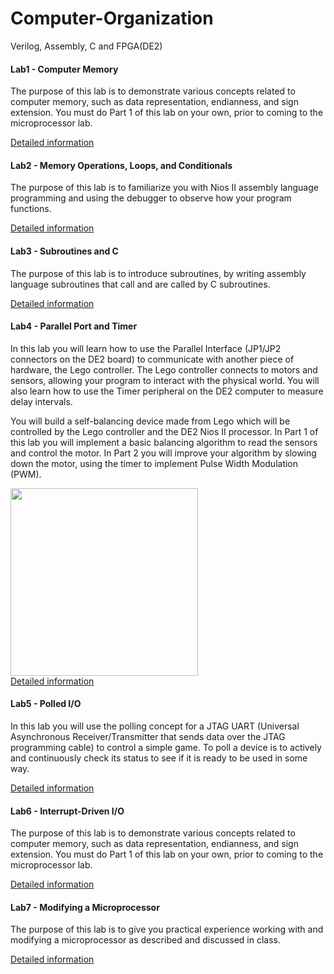 # Computer-Organization
Verilog, Assembly, C and FPGA(DE2)
<body>
<h4>Lab1 - Computer Memory </h4>
<p>The purpose of this lab is to demonstrate various concepts related to computer memory, such as data representation, endianness, and sign extension. You must do Part 1 of this lab on your own, prior to coming to the microprocessor lab.</p>
<a href="http://www.eecg.utoronto.ca/~henry/ece243/labs/1/">Detailed information</a>
<br>
<h4>Lab2 - Memory Operations, Loops, and Conditionals </h4>
<p>The purpose of this lab is to familiarize you with Nios II assembly language programming and using the debugger to observe how your program functions.</p>
<a href="http://www.eecg.utoronto.ca/~henry/ece243/labs/2/assembly_basics.html">Detailed information</a>
<br>
<h4>Lab3 - Subroutines and C</h4>
<p>The purpose of this lab is to introduce subroutines, by writing assembly language subroutines that call and are called by C subroutines.</p>
<a href="http://www.eecg.utoronto.ca/~henry/ece243/labs/3/subroutines.html">Detailed information</a>
<br>
<h4>Lab4 - Parallel Port and Timer</h4>
<p>In this lab you will learn how to use the Parallel Interface (JP1/JP2 connectors on the DE2 board) to communicate with another piece of hardware, the Lego controller. The Lego controller connects to motors and sensors, allowing your program to interact with the physical world. You will also learn how to use the Timer peripheral on the DE2 computer to measure delay intervals.</p>
<p>
You will build a self-balancing device made from Lego which will be controlled by the Lego controller and the DE2 Nios II processor. In Part 1 of this lab you will implement a basic balancing algorithm to read the sensors and control the motor. In Part 2 you will improve your algorithm by slowing down the motor, using the timer to implement Pulse Width Modulation (PWM).
</p>
<img src="https://www.dropbox.com/s/vvg2gfnouqlz13l/2014-02-11%2010.11.05.jpg?dl=1" height="300" width="300">
<br>
<a href="http://www.eecg.utoronto.ca/~henry/ece243/labs/4/lego.html">Detailed information</a>
<br>
<h4>Lab5 - Polled I/O</h4>
<p>In this lab you will use the polling concept for a JTAG UART (Universal Asynchronous Receiver/Transmitter that sends data over the JTAG programming cable) to control a simple game. To poll a device is to actively and continuously check its status to see if it is ready to be used in some way.</p>
<a href="http://www.eecg.utoronto.ca/~henry/ece243/labs/5/polling.html">Detailed information</a>
<br>
<h4>Lab6 - Interrupt-Driven I/O </h4>
<p>The purpose of this lab is to demonstrate various concepts related to computer memory, such as data representation, endianness, and sign extension. You must do Part 1 of this lab on your own, prior to coming to the microprocessor lab.</p>
<a href="http://www.eecg.utoronto.ca/~henry/ece243/labs/6/interrupt.html">Detailed information</a>
<br>
<h4>Lab7 - Modifying a Microprocessor</h4>
<p>The purpose of this lab is to give you practical experience working with and modifying a microprocessor as described and discussed in class.</p>
<a href="http://www.eecg.utoronto.ca/~henry/ece243/labs/7/microprocessor.html">Detailed information</a>
<br>
</body>

